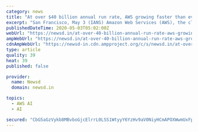 ```yaml
---
category: news
title: "At over $40 billion annual run rate, AWS growing faster than ever"
excerpt: "San Francisco, May 3 (IANS) Amazon Web Services (AWS), the cloud arm of ecommerce giant Amazon that started off as a side business, has grown into a behemoth in itself, raking in $10 billion in sales in the first quarter this year,"
publishedDateTime: 2020-05-03T05:02:00Z
webUrl: "https://newsd.in/at-over-40-billion-annual-run-rate-aws-growing-faster-than-ever/"
ampWebUrl: "https://newsd.in/at-over-40-billion-annual-run-rate-aws-growing-faster-than-ever/amp/"
cdnAmpWebUrl: "https://newsd-in.cdn.ampproject.org/c/s/newsd.in/at-over-40-billion-annual-run-rate-aws-growing-faster-than-ever/amp/"
type: article
quality: 39
heat: 39
published: false

provider:
  name: Newsd
  domain: newsd.in

topics:
  - AWS AI
  - AI

secured: "CbG5aGzVykb8MBvboGjcElrrL0LSS1WtyyY6YzHv9aV0NiyHCmAPOXWwmUxFpRbe3Zy3wdYKAeTmA8fgaCyk+Tf4bNalEquhmZoH3VLuHcxV/nbtV14ni/Ezy4IDqFZFICszIwdM+sR75S6frYpgdH1/VkzzDUhZkJy7zQ4YSsfMwuleKHuSjsBBuTYaX9OEgmnIww3hSvQa2LMBqzuBFJgZ5Fq49miAaExuSC3mlnm2rBbs888FJhPLt9siOQNEW9Lm5q9ETFp4zIaV5PwVn5HUABrrdMH4e6/BIsYzcU2a2zfS7i5p4LHTXFxJCtyM;YTOsPqGKbEk4NB5LP/eRXA=="
---
```


